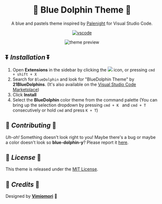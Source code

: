 <div align="center">

# 🐬 Blue Dolphin Theme 🐬

A blue and pastels theme inspired by [Palenight](https://github.com/whizkydee/vscode-palenight-theme) for Visual Studio Code.

[![vscode](https://img.shields.io/github/last-commit/vimiomori/BlueDolphin?color=blue&style=for-the-badge)](https://code.visualstudio.com/updates/v1_12) 

![theme preview](https://i.imgur.com/zQZwOpQ.png)

</div>

## ⏬ *Installation* ⏬
1. Open **Extensions** in the sidebar by clicking the ![](https://i.imgur.com/d5KWQT9.png) icon, or pressing `cmd + shift + X`
2. Search for `BlueDolphin` and look for "BlueDolphin Theme" by **21BlueDolphins**. (It's also available on the [Visual Studio Code Marketplace](https://marketplace.visualstudio.com/items?itemName=21BlueDolphins.bluedolphin))
3. Click **Install**
4. Select the **BlueDolphin** color theme from the command palette (You can bring up the selection dropdown by pressing `cmd + K ` and `cmd + T` consecutively or hold `cmd` and press `K + T`)
## 👊 *Contributing* 👊

*Uh-oh!* Something doesn't look right to you! Maybe there's a bug or maybe a color doesn't look so **blue-dolphin-y**? Please report it [here](https://github.com/vimiomori/BlueDolphin/issues).

## 📜 *License* 📜

This theme is released under the [MIT License](https://github.com/vimiomori/blob/master/license.md).

## 🦋 *Credits* 🦋
Designed by **[Vimiomori](https://github.com/vimiomori)** 🐬
